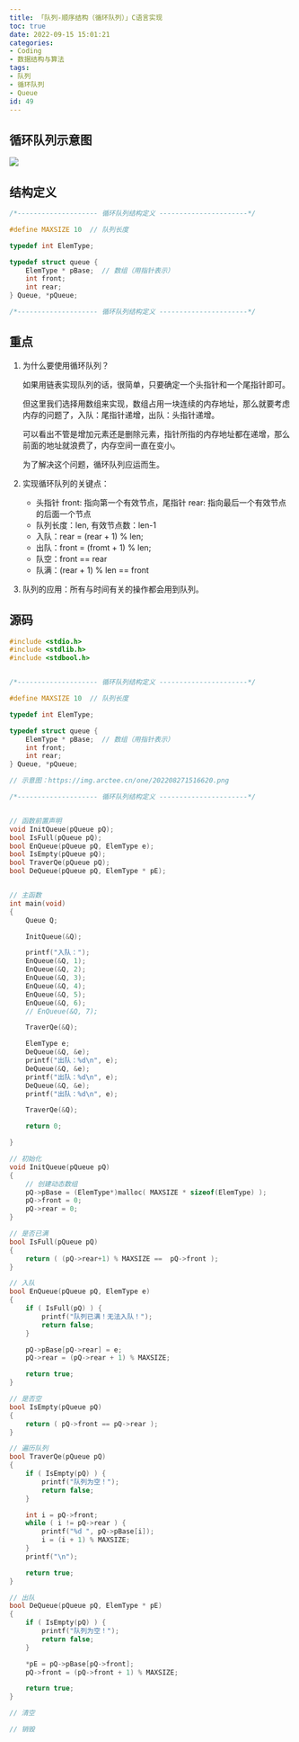 ```yaml
---
title: 「队列-顺序结构（循环队列）」C语言实现
toc: true
date: 2022-09-15 15:01:21
categories:
- Coding
- 数据结构与算法
tags:
- 队列
- 循环队列
- Queue
id: 49
---
```


## 循环队列示意图

![](https://img.arctee.cn/one/202208271516620.png)

## 结构定义

```c
/*-------------------- 循环队列结构定义 ----------------------*/

#define MAXSIZE 10  // 队列长度

typedef int ElemType;

typedef struct queue {
    ElemType * pBase;  // 数组（用指针表示）
    int front;
    int rear;
} Queue, *pQueue;

/*-------------------- 循环队列结构定义 ----------------------*/
```

## 重点

1. 为什么要使用循环队列？ 
   
    如果用链表实现队列的话，很简单，只要确定一个头指针和一个尾指针即可。

    但这里我们选择用数组来实现，数组占用一块连续的内存地址，那么就要考虑内存的问题了，入队：尾指针递增，出队：头指针递增。

    可以看出不管是增加元素还是删除元素，指针所指的内存地址都在递增，那么前面的地址就浪费了，内存空间一直在变小。

    为了解决这个问题，循环队列应运而生。

2. 实现循环队列的关键点：
   
   - 头指针 front: 指向第一个有效节点，尾指针 rear: 指向最后一个有效节点的后面一个节点
   - 队列长度：len, 有效节点数：len-1
   - 入队：rear = (rear + 1) % len;
   - 出队：front = (fromt + 1) % len;
   - 队空：front == rear
   - 队满：(rear + 1) % len == front
 
3. 队列的应用：所有与时间有关的操作都会用到队列。

<!--more-->


## 源码

```c
#include <stdio.h>
#include <stdlib.h>
#include <stdbool.h>


/*-------------------- 循环队列结构定义 ----------------------*/

#define MAXSIZE 10  // 队列长度

typedef int ElemType;

typedef struct queue {
    ElemType * pBase;  // 数组（用指针表示）
    int front;
    int rear;
} Queue, *pQueue;

// 示意图：https://img.arctee.cn/one/202208271516620.png

/*-------------------- 循环队列结构定义 ----------------------*/


// 函数前置声明
void InitQueue(pQueue pQ);
bool IsFull(pQueue pQ);
bool EnQueue(pQueue pQ, ElemType e);
bool IsEmpty(pQueue pQ);
bool TraverQe(pQueue pQ);
bool DeQueue(pQueue pQ, ElemType * pE);


// 主函数
int main(void)
{
    Queue Q;

    InitQueue(&Q);

    printf("入队：");
    EnQueue(&Q, 1);
    EnQueue(&Q, 2);
    EnQueue(&Q, 3);
    EnQueue(&Q, 4);
    EnQueue(&Q, 5);
    EnQueue(&Q, 6);
    // EnQueue(&Q, 7);

    TraverQe(&Q);

    ElemType e;
    DeQueue(&Q, &e);
    printf("出队：%d\n", e);
    DeQueue(&Q, &e);
    printf("出队：%d\n", e);
    DeQueue(&Q, &e);
    printf("出队：%d\n", e);

    TraverQe(&Q);

    return 0;

}

// 初始化
void InitQueue(pQueue pQ)
{
    // 创建动态数组
    pQ->pBase = (ElemType*)malloc( MAXSIZE * sizeof(ElemType) );
    pQ->front = 0;
    pQ->rear = 0;
}

// 是否已满
bool IsFull(pQueue pQ)
{
    return ( (pQ->rear+1) % MAXSIZE ==  pQ->front );
}

// 入队
bool EnQueue(pQueue pQ, ElemType e)
{
    if ( IsFull(pQ) ) {
        printf("队列已满！无法入队！");
        return false;
    }

    pQ->pBase[pQ->rear] = e;
    pQ->rear = (pQ->rear + 1) % MAXSIZE;

    return true;
}

// 是否空
bool IsEmpty(pQueue pQ)
{
    return ( pQ->front == pQ->rear );
}

// 遍历队列
bool TraverQe(pQueue pQ)
{
    if ( IsEmpty(pQ) ) {
        printf("队列为空！");
        return false;
    }

    int i = pQ->front;
    while ( i != pQ->rear ) {
        printf("%d ", pQ->pBase[i]);
        i = (i + 1) % MAXSIZE;
    }
    printf("\n");

    return true;
}

// 出队
bool DeQueue(pQueue pQ, ElemType * pE)
{
    if ( IsEmpty(pQ) ) {
        printf("队列为空！");
        return false;
    }

    *pE = pQ->pBase[pQ->front];
    pQ->front = (pQ->front + 1) % MAXSIZE;

    return true;
}

// 清空

// 销毁
```